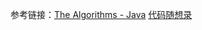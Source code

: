 参考链接：[The Algorithms - Java](https://github.com/TheAlgorithms/Java)
          [代码随想录](https://programmercarl.com)
